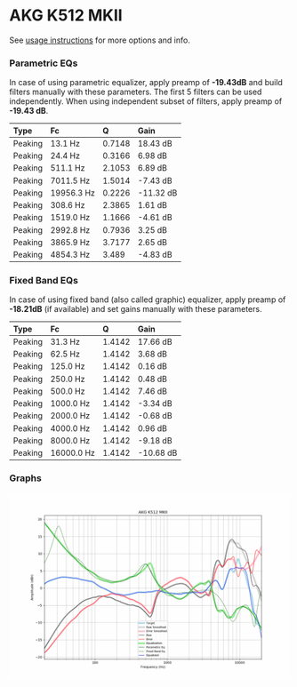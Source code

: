 # AKG K512 MKII
See [usage instructions](https://github.com/jaakkopasanen/AutoEq#usage) for more options and info.

### Parametric EQs
In case of using parametric equalizer, apply preamp of **-19.43dB** and build filters manually
with these parameters. The first 5 filters can be used independently.
When using independent subset of filters, apply preamp of **-19.43 dB**.

| Type    | Fc         |      Q | Gain      |
|:--------|:-----------|:-------|:----------|
| Peaking | 13.1 Hz    | 0.7148 | 18.43 dB  |
| Peaking | 24.4 Hz    | 0.3166 | 6.98 dB   |
| Peaking | 511.1 Hz   | 2.1053 | 6.89 dB   |
| Peaking | 7011.5 Hz  | 1.5014 | -7.43 dB  |
| Peaking | 19956.3 Hz | 0.2226 | -11.32 dB |
| Peaking | 308.6 Hz   | 2.3865 | 1.61 dB   |
| Peaking | 1519.0 Hz  | 1.1666 | -4.61 dB  |
| Peaking | 2992.8 Hz  | 0.7936 | 3.25 dB   |
| Peaking | 3865.9 Hz  | 3.7177 | 2.65 dB   |
| Peaking | 4854.3 Hz  | 3.489  | -4.83 dB  |

### Fixed Band EQs
In case of using fixed band (also called graphic) equalizer, apply preamp of **-18.21dB**
(if available) and set gains manually with these parameters.

| Type    | Fc         |      Q | Gain      |
|:--------|:-----------|:-------|:----------|
| Peaking | 31.3 Hz    | 1.4142 | 17.66 dB  |
| Peaking | 62.5 Hz    | 1.4142 | 3.68 dB   |
| Peaking | 125.0 Hz   | 1.4142 | 0.16 dB   |
| Peaking | 250.0 Hz   | 1.4142 | 0.48 dB   |
| Peaking | 500.0 Hz   | 1.4142 | 7.46 dB   |
| Peaking | 1000.0 Hz  | 1.4142 | -3.34 dB  |
| Peaking | 2000.0 Hz  | 1.4142 | -0.68 dB  |
| Peaking | 4000.0 Hz  | 1.4142 | 0.96 dB   |
| Peaking | 8000.0 Hz  | 1.4142 | -9.18 dB  |
| Peaking | 16000.0 Hz | 1.4142 | -10.68 dB |

### Graphs
![](./AKG%20K512%20MKII.png)